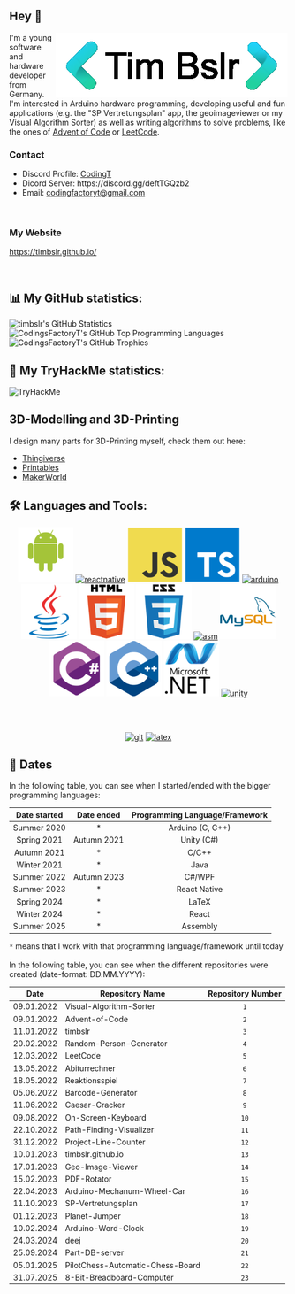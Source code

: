 ## Hey :wave:

<picture>
  <source media="(prefers-color-scheme: dark)" srcset="./TimBslr_Logo_New_Dark.png">
  <img src="./TimBslr_Logo_New_Light.png" align="right">
</picture>

I'm a young software and hardware developer from Germany. <br>
I'm interested in Arduino hardware programming, developing useful and fun applications (e.g. the "SP Vertretungsplan" app, the geoimageviewer or my Visual Algorithm Sorter) as well as writing algorithms to solve problems, like the ones of [Advent of Code](https://adventofcode.com) or [LeetCode](https://leetcode.com).
<br>

### Contact
<ul>
  <li> Discord Profile: <a href="https://www.discordapp.com/users/624647993353568309">CodingT</a> </li>
  <li> Dicord Server: https://discord.gg/deftTGQzb2 </li>
  <li> Email: <a href="mailto:codingfactoryt@gmail.com">codingfactoryt@gmail.com</a> </li>
</ul>
  <br>
  
### My Website
<a href="https://timbslr.github.io/">https://timbslr.github.io/</a>

<br>

## :bar_chart: My GitHub statistics: 
<picture>
  <source media="(prefers-color-scheme: dark)" srcset="https://github-readme-stats.vercel.app/api?username=timbslr&theme=tokyonight">
  <img alt="timbslr's GitHub Statistics" src="https://github-readme-stats.vercel.app/api?username=timbslr&theme=shadow_blue"">
</picture> <br>
<picture>
  <source media="(prefers-color-scheme: dark)" srcset="https://github-readme-stats.vercel.app/api/top-langs?username=timbslr&theme=tokyonight&card_width=495&layout=compact">
  <img alt="CodingsFactoryT's GitHub Top Programming Languages" src="https://github-readme-stats.vercel.app/api/top-langs?username=timbslr&theme=shadow_blue&card_width=495&layout=compact"">
</picture>
<picture>
  <source media="(prefers-color-scheme: dark)" srcset="https://github-profile-trophy.vercel.app/?username=timbslr&theme=tokyonight">
  <img alt="CodingsFactoryT's GitHub Trophies" src="https://github-profile-trophy.vercel.app/?username=timbslr&theme=shadow_blue"">
</picture>
  
## :closed_lock_with_key: My TryHackMe statistics:
<img src="https://tryhackme-badges.s3.amazonaws.com/CodingFactoryT.png" alt="TryHackMe">
<be>

## 3D-Modelling and 3D-Printing
I design many parts for 3D-Printing myself, check them out here:
<ul>
  <li> <a href="https://www.thingiverse.com/codingt/designs">Thingiverse</a> </li>
  <li> <a href="https://www.printables.com/de/@CodingFactor_1960720">Printables</a> </li>
  <li> <a href="https://makerworld.com/en/@CodingFactoryT">MakerWorld</a> </li>

</ul>

## :hammer_and_wrench: Languages and Tools: 
<p align="center"> 
  <a href="https://developer.android.com" target="_blank" rel="noreferrer"> <img src="https://raw.githubusercontent.com/devicons/devicon/master/icons/android/android-original-wordmark.svg" alt="android" width="100" height="100"/></a>
  <a href="https://reactnative.dev/" target="_blank" rel="noreferrer"> <img src="https://reactnative.dev/img/header_logo.svg" alt="reactnative" width="100" height="100"/></a>
  <a href="https://developer.mozilla.org/en-US/docs/Web/JavaScript" target="_blank" rel="noreferrer"> <img src="https://raw.githubusercontent.com/devicons/devicon/master/icons/javascript/javascript-original.svg" alt="javascript" width="100" height="100"/></a>
  <a href="https://www.typescriptlang.org/" target="_blank" rel="noreferrer"> <img src="https://raw.githubusercontent.com/devicons/devicon/master/icons/typescript/typescript-original.svg" alt="typescript" width="100" height="100"/></a>
  <a href="https://www.arduino.cc/" target="_blank" rel="noreferrer"> <img src="https://cdn.worldvectorlogo.com/logos/arduino-1.svg" alt="arduino" width="100" height="100"/></a>
  <a href="https://www.java.com" target="_blank" rel="noreferrer"> <img src="https://raw.githubusercontent.com/devicons/devicon/master/icons/java/java-original.svg" alt="java" width="100" height="100"/></a>
  <a href="https://www.w3.org/html/" target="_blank" rel="noreferrer"> <img src="https://raw.githubusercontent.com/devicons/devicon/master/icons/html5/html5-original-wordmark.svg" alt="html5" width="100" height="100"/></a>
  <a href="https://www.w3schools.com/css/" target="_blank" rel="noreferrer"> <img src="https://raw.githubusercontent.com/devicons/devicon/master/icons/css3/css3-original-wordmark.svg" alt="css3" width="100" height="100"/></a>
  <a href="https://en.wikipedia.org/wiki/Assembly_language" target="_blank" rel="noreferrer"> <img src="https://cdn-icons-png.flaticon.com/512/9748/9748677.png" alt="asm" width="100" height="100"/></a>
  <a href="https://www.mysql.com/" target="_blank" rel="noreferrer"> <img src="https://raw.githubusercontent.com/devicons/devicon/master/icons/mysql/mysql-original-wordmark.svg" alt="mysql" width="100" height="100"/></a>
  <a href="https://www.w3schools.com/cs/" target="_blank" rel="noreferrer"> <img src="https://raw.githubusercontent.com/devicons/devicon/master/icons/csharp/csharp-original.svg" alt="csharp" width="100" height="100"/></a>
  <a href="https://www.w3schools.com/cpp/" target="_blank" rel="noreferrer"> <img src="https://raw.githubusercontent.com/devicons/devicon/master/icons/cplusplus/cplusplus-original.svg" alt="cplusplus" width="100" height="100"/></a>
  <a href="https://dotnet.microsoft.com/" target="_blank" rel="noreferrer"> <img src="https://raw.githubusercontent.com/devicons/devicon/master/icons/dot-net/dot-net-original-wordmark.svg" alt="dotnet" width="100" height="100"/></a>
  <a href="https://unity.com/" target="_blank" rel="noreferrer"> <img src="https://www.vectorlogo.zone/logos/unity3d/unity3d-icon.svg" alt="unity" width="100" height="100"/></a>
</p>

<br>
<br>

<p align="center">
    <a href="https://git-scm.com/" target="_blank" rel="noreferrer"> <img src="https://www.vectorlogo.zone/logos/git-scm/git-scm-icon.svg" alt="git" width="100" height="100"/></a>  
  <a href="https://en.wikipedia.org/wiki/LaTeX" target="_blank" rel="noreferrer"> <img src="https://www.svgrepo.com/show/376333/latex.svg" alt="latex" width="100" height="100"/></a>
</p>

## :calendar: Dates

In the following table, you can see when I started/ended with the bigger programming languages: <br>

|Date started|Date ended |Programming Language/Framework|
|:----------:|:---------:|:----------------------------:|
|Summer 2020 |*          |Arduino (C, C++)   	          |
|Spring 2021 |Autumn 2021|Unity (C#)                    |
|Autumn 2021 |*          |C/C++                         |
|Winter 2021 |*          |Java                          |
|Summer 2022 |Autumn 2023|C#/WPF                        |
|Summer 2023 |*          |React Native                  |
|Spring 2024 |*          |LaTeX                         |
|Winter 2024 |*          |React                         |
|Summer 2025 |*          |Assembly                      |

`*` means that I work with that programming language/framework until today <br> <br> 
In the following table, you can see when the different repositories were created (date-format: DD.MM.YYYY): <br>

|Date      |Repository Name                                                                                     |Repository Number|
|----------|----------------------------------------------------------------------------------------------------|:---------------:|
|09.01.2022|Visual-Algorithm-Sorter                                                                             |`1`              |
|09.01.2022|Advent-of-Code                                                                                      |`2`              |
|11.01.2022|timbslr                                                                                             |`3`              |
|20.02.2022|Random-Person-Generator                                                                             |`4`              |
|12.03.2022|LeetCode                                                                                            |`5`              |
|13.05.2022|Abiturrechner                                                                                       |`6`              |
|18.05.2022|Reaktionsspiel                                                                                      |`7`              |
|05.06.2022|Barcode-Generator                                                                                   |`8`              |
|11.06.2022|Caesar-Cracker                                                                                      |`9`              |
|09.08.2022|On-Screen-Keyboard                                                                                  |`10`             |
|22.10.2022|Path-Finding-Visualizer                                                                             |`11`             |
|31.12.2022|Project-Line-Counter                                                                                |`12`             |
|10.01.2023|timbslr.github.io                                                                                   |`13`             |
|17.01.2023|Geo-Image-Viewer                                                                                    |`14`             |
|15.02.2023|PDF-Rotator                                                                                         |`15`             |
|22.04.2023|Arduino-Mechanum-Wheel-Car                                                                          |`16`             |
|11.10.2023|SP-Vertretungsplan                                                                                  |`17`             |
|01.12.2023|Planet-Jumper                                                                                       |`18`             |
|10.02.2024|Arduino-Word-Clock                                                                                  |`19`             |
|24.03.2024|deej                                                                                                |`20`             |
|25.09.2024|Part-DB-server                                                                                      |`21`             |
|05.01.2025|PilotChess-Automatic-Chess-Board                                                                    |`22`             |
|31.07.2025|8-Bit-Breadboard-Computer                                                                           |`23`             |
